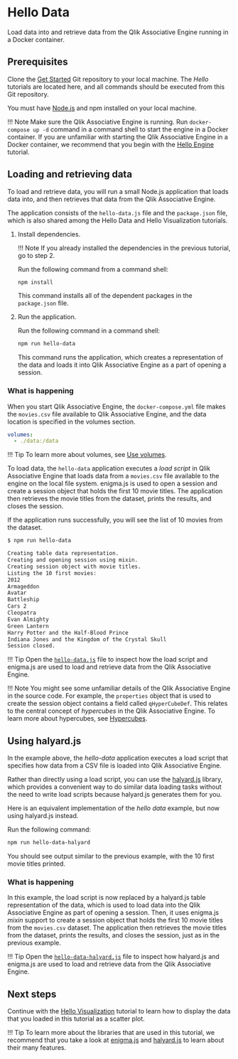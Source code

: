 # Hello Data

Load data into and retrieve data from the Qlik Associative Engine running in a Docker container.

## Prerequisites

Clone the
[Get Started](https://github.com/qlik-oss/core-get-started)
Git repository to your local machine. The *Hello* tutorials are located here,
and all commands should be executed from this Git repository.

You must have [Node.js](https://nodejs.org/en/) and npm
installed on your local machine.

!!! Note
    Make sure the Qlik Associative Engine is running. Run `docker-compose up -d`
    command in a command shell to start the engine in a Docker container.
    If you are unfamiliar with starting the Qlik Associative Engine in a Docker container, we
    recommend that you begin with the [Hello Engine](./hello-engine.md) tutorial.

## Loading and retrieving data

To load and retrieve data, you will run a small Node.js application
that loads data into, and then retrieves that data from the Qlik Associative Engine.

The application consists of the `hello-data.js` file and the `package.json`
file, which is also shared among the Hello Data and
Hello Visualization tutorials.

1. Install dependencies.

    !!! Note
        If you already installed the dependencies in the previous tutorial, go to step 2.

    Run the following command from a command shell:

    ```bash
    npm install
    ```

    This command installs all of the dependent packages
    in the `package.json` file.

1. Run the application.

    Run the following command in a command shell:

    ```bash
    npm run hello-data
    ```

    This command runs the application, which creates a representation
    of the data and loads it into Qlik Associative Engine as a part of opening a session.

### What is happening

When you start Qlik Associative Engine, the `docker-compose.yml` file makes the `movies.csv` file
available to Qlik Associative Engine, and the data location is specified in the volumes section.

```yml
volumes:
  - ./data:/data
```

!!! Tip
    To learn more about volumes, see
    [Use volumes](https://docs.docker.com/engine/admin/volumes/volumes/).

To load data, the `hello-data` application executes a _load script_ in Qlik Associative Engine that loads data
from a `movies.csv` file available to the engine on the local file system. enigma.js is used to open a session and
create a session object that holds the first 10 movie titles. The application then retrieves the movie titles from the
dataset, prints the results, and closes the session.

If the application runs successfully, you will see the list of 10 movies from the dataset.

```bash
$ npm run hello-data

Creating table data representation.
Creating and opening session using mixin.
Creating session object with movie titles.
Listing the 10 first movies:
2012
Armageddon
Avatar
Battleship
Cars 2
Cleopatra
Evan Almighty
Green Lantern
Harry Potter and the Half-Blood Prince
Indiana Jones and the Kingdom of the Crystal Skull
Session closed.
```

!!! Tip
    Open the [`hello-data.js`](https://github.com/qlik-oss/core-get-started/blob/master/src/hello-data/hello-data.js)
    file to inspect how the load script and enigma.js are used to load and retrieve data from the
    Qlik Associative Engine.

!!! Note
    You might see some unfamiliar details of the Qlik Associative Engine in the source code.
    For example, the `properties` object that is used to create the session object contains a field called
    `qHyperCubeDef`. This relates to the central concept of _hypercubes_ in the Qlik Associative Engine.
    To learn more about hypercubes, see
    [Hypercubes](http://help.qlik.com/en-US/sense-developer/Subsystems/Platform/Content/Concepts/Hypercubes.htm).

## Using halyard.js

In the example above, the _hello-data_  application executes a load script that specifies how data from a CSV file is
loaded into Qlik Associative Engine.

Rather than directly using a load script, you can use the [halyard.js](https://github.com/qlik-oss/halyard.js) library,
which provides a convenient way to do similar data loading tasks without the need to write load scripts because
halyard.js generates them for you.

Here is an equivalent implementation of the _hello data_ example, but now using halyard.js instead.

Run the following command:

```bash
npm run hello-data-halyard
```

You should see output similar to the previous example, with the 10 first movie titles printed.

### What is happening

In this example, the load script is now replaced by a halyard.js table representation of the data, which is used to load
data into the Qlik Associative Engine as part of opening a session. Then, it uses enigma.js _mixin_ support to create a
session object that holds the first 10 movie titles from the `movies.csv` dataset. The application then retrieves the
movie titles from the dataset, prints the results, and closes the session, just as in the previous example.

!!! Tip
    Open the
    [`hello-data-halyard.js`](https://github.com/qlik-oss/core-get-started/blob/master/src/hello-data/hello-data-halyard.js)
    file to inspect how halyard.js and enigma.js are used to load and retrieve data from the Qlik Associative Engine.

## Next steps

Continue with the [Hello Visualization](./hello-visualization.md) tutorial
to learn how to display the data that you loaded in this tutorial as a scatter plot.

!!! Tip
    To learn more about the libraries that are used in this tutorial,
    we recommend that you take a look at [enigma.js](https://github.com/qlik-oss/enigma.js) and
    [halyard.js](https://github.com/qlik-oss/halyard.js) to learn about their many features.
